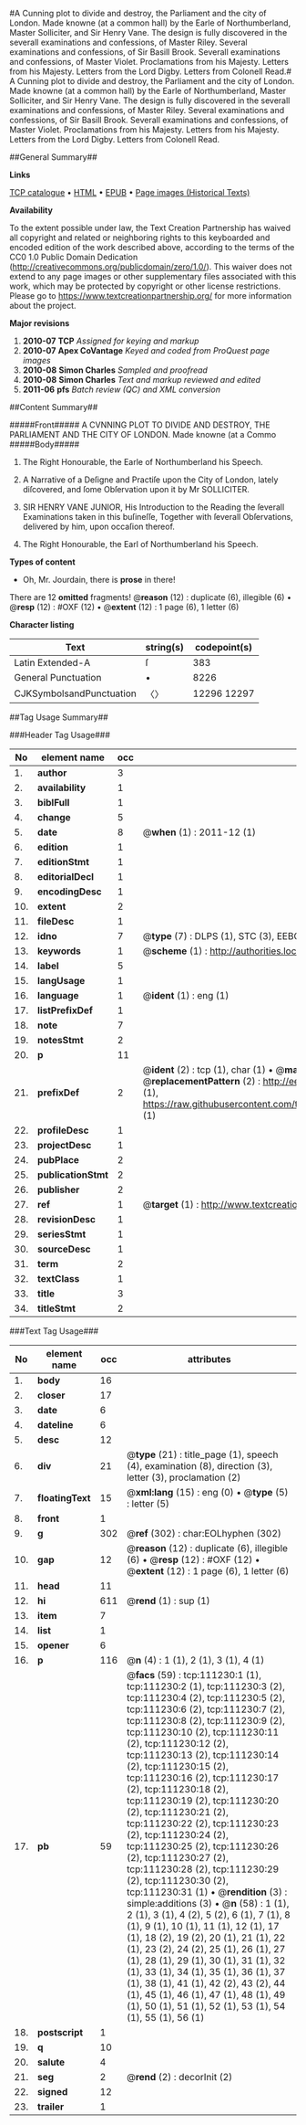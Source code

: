 #A Cunning plot to divide and destroy, the Parliament and the city of London. Made knowne (at a common hall) by the Earle of Northumberland, Master Solliciter, and Sir Henry Vane. The design is fully discovered in the severall examinations and confessions, of Master Riley. Several examinations and confessions, of Sir Basill Brook. Severall examinations and confessions, of Master Violet. Proclamations from his Majesty. Letters from his Majesty. Letters from the Lord Digby. Letters from Colonell Read.#
A Cunning plot to divide and destroy, the Parliament and the city of London. Made knowne (at a common hall) by the Earle of Northumberland, Master Solliciter, and Sir Henry Vane. The design is fully discovered in the severall examinations and confessions, of Master Riley. Several examinations and confessions, of Sir Basill Brook. Severall examinations and confessions, of Master Violet. Proclamations from his Majesty. Letters from his Majesty. Letters from the Lord Digby. Letters from Colonell Read.

##General Summary##

**Links**

[TCP catalogue](http://www.ota.ox.ac.uk/tcp/)  • 
[HTML](http://tei.it.ox.ac.uk/tcp/Texts-HTML/free/A81/A81180.html)  • 
[EPUB](http://tei.it.ox.ac.uk/tcp/Texts-EPUB/free/A81/A81180.epub) • 
[Page images (Historical Texts)](https://historicaltexts.jisc.ac.uk/eebo-99859163e)

**Availability**

To the extent possible under law, the Text Creation Partnership has waived all copyright and related or neighboring rights to this keyboarded and encoded edition of the work described above, according to the terms of the CC0 1.0 Public Domain Dedication (http://creativecommons.org/publicdomain/zero/1.0/). This waiver does not extend to any page images or other supplementary files associated with this work, which may be protected by copyright or other license restrictions. Please go to https://www.textcreationpartnership.org/ for more information about the project.

**Major revisions**

1. __2010-07__ __TCP__ *Assigned for keying and markup*
1. __2010-07__ __Apex CoVantage__ *Keyed and coded from ProQuest page images*
1. __2010-08__ __Simon Charles__ *Sampled and proofread*
1. __2010-08__ __Simon Charles__ *Text and markup reviewed and edited*
1. __2011-06__ __pfs__ *Batch review (QC) and XML conversion*

##Content Summary##

#####Front#####
A CVNNING PLOT TO DIVIDE AND DESTROY, THE PARLIAMENT AND THE CITY OF LONDON. Made knowne (at a Commo
#####Body#####

1. The Right Honourable, the Earle of Northumberland his Speech.

1. A Narrative of a Deſigne and Practiſe upon the City of London, lately diſcovered, and ſome Obſervation upon it by Mr SOLLICITER.

1. SIR HENRY VANE JUNIOR, His Introduction to the Reading the ſeverall Examinations taken in this buſineſſe, Together with ſeverall Obſervations, delivered by him, upon occaſion thereof.

1. The Right Honourable, the Earl of Northumberland his Speech.

**Types of content**

  * Oh, Mr. Jourdain, there is **prose** in there!

There are 12 **omitted** fragments! 
 @__reason__ (12) : duplicate (6), illegible (6)  •  @__resp__ (12) : #OXF (12)  •  @__extent__ (12) : 1 page (6), 1 letter (6)

**Character listing**


|Text|string(s)|codepoint(s)|
|---|---|---|
|Latin Extended-A|ſ|383|
|General Punctuation|•|8226|
|CJKSymbolsandPunctuation|〈〉|12296 12297|

##Tag Usage Summary##

###Header Tag Usage###

|No|element name|occ|attributes|
|---|---|---|---|
|1.|__author__|3||
|2.|__availability__|1||
|3.|__biblFull__|1||
|4.|__change__|5||
|5.|__date__|8| @__when__ (1) : 2011-12 (1)|
|6.|__edition__|1||
|7.|__editionStmt__|1||
|8.|__editorialDecl__|1||
|9.|__encodingDesc__|1||
|10.|__extent__|2||
|11.|__fileDesc__|1||
|12.|__idno__|7| @__type__ (7) : DLPS (1), STC (3), EEBO-CITATION (1), PROQUEST (1), VID (1)|
|13.|__keywords__|1| @__scheme__ (1) : http://authorities.loc.gov/ (1)|
|14.|__label__|5||
|15.|__langUsage__|1||
|16.|__language__|1| @__ident__ (1) : eng (1)|
|17.|__listPrefixDef__|1||
|18.|__note__|7||
|19.|__notesStmt__|2||
|20.|__p__|11||
|21.|__prefixDef__|2| @__ident__ (2) : tcp (1), char (1)  •  @__matchPattern__ (2) : ([0-9\-]+):([0-9IVX]+) (1), (.+) (1)  •  @__replacementPattern__ (2) : http://eebo.chadwyck.com/downloadtiff?vid=$1&page=$2 (1), https://raw.githubusercontent.com/textcreationpartnership/Texts/master/tcpchars.xml#$1 (1)|
|22.|__profileDesc__|1||
|23.|__projectDesc__|1||
|24.|__pubPlace__|2||
|25.|__publicationStmt__|2||
|26.|__publisher__|2||
|27.|__ref__|1| @__target__ (1) : http://www.textcreationpartnership.org/docs/. (1)|
|28.|__revisionDesc__|1||
|29.|__seriesStmt__|1||
|30.|__sourceDesc__|1||
|31.|__term__|2||
|32.|__textClass__|1||
|33.|__title__|3||
|34.|__titleStmt__|2||


###Text Tag Usage###

|No|element name|occ|attributes|
|---|---|---|---|
|1.|__body__|16||
|2.|__closer__|17||
|3.|__date__|6||
|4.|__dateline__|6||
|5.|__desc__|12||
|6.|__div__|21| @__type__ (21) : title_page (1), speech (4), examination (8), direction (3), letter (3), proclamation (2)|
|7.|__floatingText__|15| @__xml:lang__ (15) : eng (0)  •  @__type__ (5) : letter (5)|
|8.|__front__|1||
|9.|__g__|302| @__ref__ (302) : char:EOLhyphen (302)|
|10.|__gap__|12| @__reason__ (12) : duplicate (6), illegible (6)  •  @__resp__ (12) : #OXF (12)  •  @__extent__ (12) : 1 page (6), 1 letter (6)|
|11.|__head__|11||
|12.|__hi__|611| @__rend__ (1) : sup (1)|
|13.|__item__|7||
|14.|__list__|1||
|15.|__opener__|6||
|16.|__p__|116| @__n__ (4) : 1 (1), 2 (1), 3 (1), 4 (1)|
|17.|__pb__|59| @__facs__ (59) : tcp:111230:1 (1), tcp:111230:2 (1), tcp:111230:3 (2), tcp:111230:4 (2), tcp:111230:5 (2), tcp:111230:6 (2), tcp:111230:7 (2), tcp:111230:8 (2), tcp:111230:9 (2), tcp:111230:10 (2), tcp:111230:11 (2), tcp:111230:12 (2), tcp:111230:13 (2), tcp:111230:14 (2), tcp:111230:15 (2), tcp:111230:16 (2), tcp:111230:17 (2), tcp:111230:18 (2), tcp:111230:19 (2), tcp:111230:20 (2), tcp:111230:21 (2), tcp:111230:22 (2), tcp:111230:23 (2), tcp:111230:24 (2), tcp:111230:25 (2), tcp:111230:26 (2), tcp:111230:27 (2), tcp:111230:28 (2), tcp:111230:29 (2), tcp:111230:30 (2), tcp:111230:31 (1)  •  @__rendition__ (3) : simple:additions (3)  •  @__n__ (58) : 1 (1), 2 (1), 3 (1), 4 (2), 5 (2), 6 (1), 7 (1), 8 (1), 9 (1), 10 (1), 11 (1), 12 (1), 17 (1), 18 (2), 19 (2), 20 (1), 21 (1), 22 (1), 23 (2), 24 (2), 25 (1), 26 (1), 27 (1), 28 (1), 29 (1), 30 (1), 31 (1), 32 (1), 33 (1), 34 (1), 35 (1), 36 (1), 37 (1), 38 (1), 41 (1), 42 (2), 43 (2), 44 (1), 45 (1), 46 (1), 47 (1), 48 (1), 49 (1), 50 (1), 51 (1), 52 (1), 53 (1), 54 (1), 55 (1), 56 (1)|
|18.|__postscript__|1||
|19.|__q__|10||
|20.|__salute__|4||
|21.|__seg__|2| @__rend__ (2) : decorInit (2)|
|22.|__signed__|12||
|23.|__trailer__|1||
